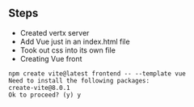 ## Steps

- Created vertx server
- Add Vue just in an index.html file
- Took out css into its own file
- Creating Vue front 
```
npm create vite@latest frontend -- --template vue
Need to install the following packages:
create-vite@8.0.1
Ok to proceed? (y) y
```